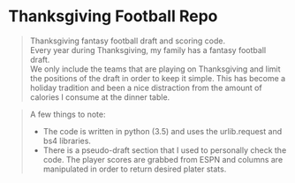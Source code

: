 # Thanksgiving Football Repo

> Thanksgiving fantasy football draft and scoring code.  
> Every year during Thanksgiving, my family has a fantasy football draft.  
> We only include the teams that are playing on Thanksgiving and limit the positions of the draft in order to keep it simple. This has become a holiday tradition and been 
> a nice distraction from the amount of calories I consume at the dinner table.  

> A few things to note:
> - The code is written in python (3.5) and uses the urlib.request and bs4 libraries.
> - There is a pseudo-draft section that I used to personally check the code. The player scores are grabbed from ESPN and columns are manipulated in order to return desired plater stats.  

